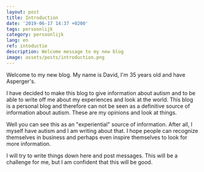 ```yaml
---
layout: post
title: Introduction
date: '2019-06-17 14:37 +0200'
tags: persoonlijk
category: persoonlijk
lang: en
ref: intoductie
description: Welcome message to my new blog
image: assets/posts/introduction.png
---
```


Welcome to my new blog. My name is David, I'm 35 years old and have Asperger's.

I have decided to make this blog to give information about autism and to be able to write off me about my experiences and look at the world. This blog is a personal blog and therefore can not be seen as a definitive source of information about autism. These are my opinions and look at things.

Well you can see this as an "experiential" source of information. After all, I myself have autism and I am writing about that. I hope people can recognize themselves in business and perhaps even inspire themselves to look for more information.

I will try to write things down here and post messages. This will be a challenge for me, but I am confident that this will be good.
